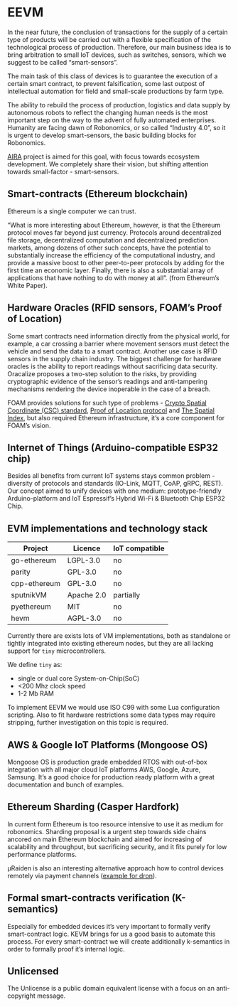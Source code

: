 # EEVM
In the near future, the conclusion of transactions for the supply of a certain type of products will be carried out with a flexible specification of the technological process of production. Therefore, our main business idea is to bring arbitration to small IoT devices, such as switches, sensors, which we suggest to be called “smart-sensors”.

The main task of this class of devices is to guarantee the execution of a certain smart contract, to prevent falsification, some last outpost of intellectual automation for field and small-scale productions by farm type.

The ability to rebuild the process of production, logistics and data supply by autonomous robots to reflect the changing human needs is the most important step on the way to the advent of fully automated enterprises. Humanity are facing dawn of Robonomics, or so called “Industry 4.0”, so it is urgent to develop smart-sensors, the basic building blocks for Robonomics.

[AIRA](https://aira.life) project is aimed for this goal, with focus towards ecosystem development.  We completely share their vision, but shifting attention towards small-factor - smart-sensors.

## Smart-contracts (Ethereum blockchain)
Ethereum is a single computer we can trust.

“What is more interesting about Ethereum, however, is that the Ethereum protocol moves far beyond just currency. Protocols around decentralized file storage, decentralized computation and decentralized prediction markets, among dozens of other such concepts, have the potential to substantially increase the efficiency of the computational industry, and provide a massive boost to other peer-to-peer protocols by adding for the first time an economic layer. Finally, there is also a substantial array of applications that have nothing to do with money at all”. (from Ethereum’s White Paper).

## Hardware Oracles (RFID sensors, FOAM’s Proof of Location)
Some smart contracts need information directly from the physical world, for example, a car crossing a barrier 
where movement sensors must detect the vehicle and send the data to a smart contract. Another use case is RFID 
sensors in the supply chain industry. The biggest challenge for hardware oracles is the ability to report 
readings without sacrificing data security. Oracalize proposes a two-step solution to the risks, by providing 
cryptographic evidence of the sensor’s readings and anti-tampering mechanisms rendering the device inoperable in 
the case of a breach.

FOAM provides solutions for such type of problems - [Crypto Spatial Coordinate (CSC) standard](https://blog.foam.space/crypto-spatial-coordinates-fe0527816506), [Proof of Location protocol](https://blog.foam.space/introduction-to-proof-of-location-6b4c77928022) and [The Spatial Index](https://blog.foam.space/the-spatial-index-9793f42c46c8), but also required Ethereum infrastructure, it’s a core component for FOAM’s vision.

## Internet of Things (Arduino-compatible ESP32 chip)
Besides all benefits from current IoT systems stays common problem - diversity of protocols and standards (IO-Link, MQTT, CoAP, gRPC, REST). Our concept aimed to unify devices with one medium: prototype-friendly Arduino-platform and IoT Espressif’s Hybrid Wi-Fi & Bluetooth Chip ESP32 Chip.

## EVM implementations and technology stack

| Project       | Licence     | IoT compatible |
| ------------- | ----------- | -------------- |
| go-ethereum   | LGPL-3.0    | no             |
| parity        | GPL-3.0     | no             |
| cpp-ethereum  | GPL-3.0     | no             |
| sputnikVM     | Apache 2.0  | partially      |
| pyethereum    | MIT         | no             |
| hevm          | AGPL-3.0    | no             | 

Currently there are exists lots of VM implementations, both as standalone or tightly integrated into existing ethereum nodes, but they are all lacking support for `tiny` microcontrollers. 

We define `tiny` as: 
* single or dual core System-on-Chip(SoC)
* <200 Mhz clock speed
* 1-2 Mb RAM

To implement EEVM we would use ISO C99 with some Lua configuration scripting.
Also to fit hardware restrictions some data types may require stripping, further investigation on this topic is required.

## AWS & Google IoT Platforms (Mongoose OS)
Mongoose OS is production grade embedded RTOS with out-of-box integration with all major cloud IoT platforms AWS, Google, Azure, Samsung. It’s a good choice for production ready platform with a great documentation and bunch of examples. 

## Ethereum Sharding (Casper Hardfork)
In current form Ethereum is too resource intensive to use it as medium for robonomics. Sharding proposal is a urgent step towards side chains ancored on main Ethereum blockchain and aimed for increasing of scalability and throughput, but sacrificing security, and it fits purely for low performance platforms.

µRaiden is also an interesting alternative approach how to control devices remotely via payment channels ([example for dron](https://www.youtube.com/watch?v=E6CIgJPxgpQ&t=540s)).

## Formal smart-contracts verification (K-semantics)
Especially for embedded devices it’s very important to formally verify smart-contract logic. KEVM brings for us a good basis to automate this process. For every smart-contract we will create additionally k-semantics in order to formally proof it’s internal logic.

## Unlicensed
The Unlicense is a public domain equivalent license with a focus on an anti-copyright message.

